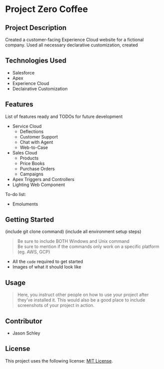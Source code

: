 # Project Zero Coffee

## Project Description

Created a customer-facing Experience Cloud website for a fictional company. Used all necessary declarative customization, created

## Technologies Used

* Salesforce
* Apex 
* Experience Cloud
* Declairative Customization

## Features

List of features ready and TODOs for future development
* Service Cloud
   * Deflections
   * Customer Support
   * Chat with Agent
   * Web-to-Case   
* Sales Cloud
   * Products
   * Price Books
   * Purchase Orders
   * Campaigns
* Apex Triggers and Controllers
* Lighting Web Component

To-do list:
* Emoluments 


## Getting Started
   
(include git clone command)
(include all environment setup steps)

> Be sure to include BOTH Windows and Unix command  
> Be sure to mention if the commands only work on a specific platform (eg. AWS, GCP)

- All the `code` required to get started
- Images of what it should look like

## Usage

> Here, you instruct other people on how to use your project after they’ve installed it. This would also be a good place to include screenshots of your project in action.

## Contributor

- Jason Schley

## License
This project uses the following license: [MIT License](https://choosealicense.com/licenses/mit/).
